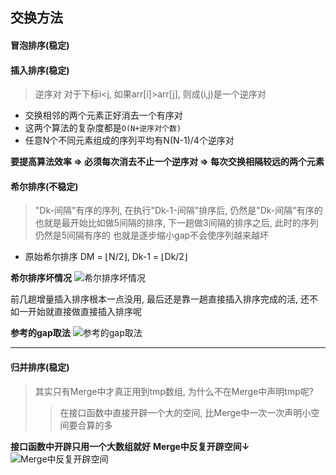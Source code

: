 ## 交换方法
#### 冒泡排序(稳定)
#### 插入排序(稳定)

> 逆序对
> 对于下标i<j, 如果arr[i]>arr[j], 则成(i,j)是一个逆序对

- 交换相邻的两个元素正好消去一个有序对
- 这两个算法的复杂度都是```O(N+逆序对个数)```
- 任意N个不同元素组成的序列平均有N(N-1)/4个逆序对

**要提高算法效率
  => 必须每次消去不止一个逆序对
  => 每次交换相隔较远的两个元素**

#### 希尔排序(不稳定)
> "Dk-间隔"有序的序列, 在执行"Dk-1-间隔"排序后, 仍然是"Dk-间隔"有序的
> 也就是最开始比如做5间隔的排序, 下一趟做3间隔的排序之后, 此时的序列仍然是5间隔有序的
> 也就是逐步缩小gap不会使序列越来越坏

- 原始希尔排序
DM = ⌊N/2⌋, Dk-1 = ⌊Dk/2⌋

**希尔排序坏情况**
![希尔排序坏情况](https://upload-images.jianshu.io/upload_images/12014150-e9d261ea6557d47e.png?imageMogr2/auto-orient/strip%7CimageView2/2/w/1240)

前几趟增量插入排序根本一点没用, 最后还是靠一趟直接插入排序完成的活, 还不如一开始就直接做直接插入排序呢

**参考的gap取法**
![参考的gap取法](https://upload-images.jianshu.io/upload_images/12014150-026896ae111c0c1a.png?imageMogr2/auto-orient/strip%7CimageView2/2/w/1240)


---
#### 归并排序(稳定)
> 其实只有Merge中才真正用到tmp数组, 为什么不在Merge中声明tmp呢?
> > 在接口函数中直接开辟一个大的空间, 比Merge中一次一次声明小空间要合算的多

**接口函数中开辟只用一个大数组就好**
**Merge中反复开辟空间↓**
![Merge中反复开辟空间](https://upload-images.jianshu.io/upload_images/12014150-ceb521989c012450.png?imageMogr2/auto-orient/strip%7CimageView2/2/w/1240)


